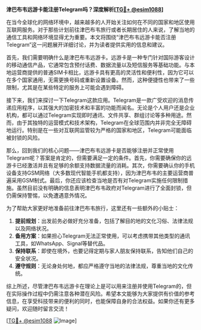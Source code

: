 **津巴布韦远游卡能注册Telegram吗？深度解析[[TG💪+ @esim1088](https://t.me/s/esim1088)]**

在当今全球化的网络环境中，越来越多的人开始关注如何在不同的国家和地区使用互联网服务。对于那些计划前往津巴布韦旅行或者长期居住的人来说，了解当地的通信工具和网络环境显得尤为重要。本文将围绕“津巴布韦远游卡能否注册Telegram”这一问题展开详细讨论，并为读者提供实用的信息和建议。

首先，我们需要明确什么是津巴布韦远游卡。远游卡是一种专门针对国际游客设计的移动通信产品，它通常包含预付话费、数据流量以及短信服务等基础功能。与本地运营商提供的普通SIM卡相比，远游卡具有更高的灵活性和便利性，因为它可以在多个国家通用，无需更换号码或重新设置设备。然而，这种便捷性也带来了一些限制，尤其是在某些特定的服务上可能会遇到障碍。

接下来，我们来探讨一下Telegram这款应用。Telegram是一款广受欢迎的消息传递应用程序，以其强大的加密技术和丰富的功能而闻名。无论是个人用户还是企业机构，都可以通过Telegram实现即时通讯、文件共享、群组讨论等多种用途。然而，由于其独特的运营模式和技术架构，Telegram在全球范围内并非完全无障碍地运行。特别是在一些对互联网监管较为严格的国家和地区，Telegram可能面临被封锁的风险。

那么，回到我们的核心问题——津巴布韦远游卡是否能够注册并正常使用Telegram呢？答案是肯定的，但需要满足一定的条件。首先，你需要确保你的远游卡已经激活并且有足够的余额支持数据流量的消耗。其次，你需要确认你的手机设备支持GSM网络（大多数现代智能手机都支持），因为津巴布韦的主要运营商普遍采用GSM制式。最后，你还应该检查当地是否有对Telegram实施任何限制措施。虽然目前没有明确的信息表明津巴布韦政府对Telegram进行了全面封锁，但仍需保持警惕，以免遭遇意外情况。

为了帮助大家更好地准备前往津巴布韦旅行，这里还有一些额外的小贴士：

1. **提前规划**：出发前务必做好充分准备，包括了解目的地的文化习俗、法律法规以及网络状况。
2. **备用方案**：如果担心Telegram无法正常使用，可以考虑携带其他类型的通讯工具，如WhatsApp、Signal等替代品。
3. **保持联系**：即使在境外，也要记得定期与家人朋友保持联系，告知他们自己的安全状况。
4. **遵守规则**：无论身处何地，都应严格遵守当地的法律法规，尊重当地的文化传统。

综上所述，尽管津巴布韦远游卡在理论上是可以用来注册并使用Telegram的，但在实际操作过程中仍需注意各种潜在风险。希望本文能够为大家提供有价值的参考信息，在享受科技带来的便利的同时，也能保障自身的合法权益。如果你还有更多疑问，欢迎随时留言交流！

[[TG💪+ @esim1088](https://t.me/s/esim1088) ![Image](https://i.postimg.cc/4NQfJmqS/Snipaste-2025-05-13-00-14-12.png)]